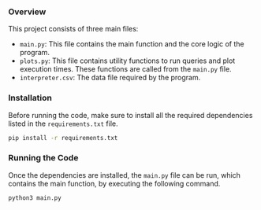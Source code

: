 ### Overview

This project consists of three main files:

- `main.py`: This file contains the main function and the core logic of the program.
- `plots.py`: This file contains utility functions to run queries and plot execution times. These functions are called from the `main.py` file.
- `interpreter.csv`: The data file required by the program. 
### Installation 

Before running the code, make sure to install all the required dependencies listed in the `requirements.txt` file.

```bash
pip install -r requirements.txt
```

### Running the Code

Once the dependencies are installed, the `main.py` file can be run, which contains the main function, by executing the following command.

```bash
python3 main.py
```

